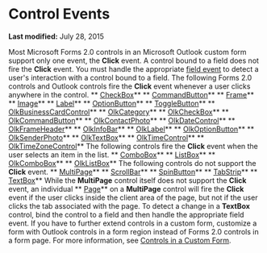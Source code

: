 
# Control Events

 **Last modified:** July 28, 2015


Most Microsoft Forms 2.0 controls in an Microsoft Outlook custom form support only one event, the  **Click** event.
A control bound to a field does not fire the  **Click** event. You must handle the appropriate [field event](05b13be0-c964-26a7-995a-7a74629026f3.md) to detect a user's interaction with a control bound to a field.
The following Forms 2.0 controls and Outlook controls fire the  **Click** event whenever a user clicks anywhere in the control.
 ** [CheckBox](1834855b-f96c-aaa1-24ce-81d1e4e4e1db.md)**
 ** [CommandButton](bb2bcfaa-e7a5-cedc-2ed7-bcc17a4d8fb6.md)**
 ** [Frame](5fb494d3-8e00-852a-c361-0e99358b1ce8.md)**
 ** [Image](d2bcc281-6af0-5bbf-fa7f-ac581dbcf5dc.md)**
 ** [Label](546cc9e1-90e9-3b29-88ac-02fcc75f8f29.md)**
 ** [OptionButton](8009dd64-44b5-3b66-e8d4-e3535e014396.md)**
 ** [ToggleButton](01ce5640-9f19-3c0e-1aa4-96d87074bf8b.md)**
 ** [OlkBusinessCardControl](9a2de42b-7a43-3fd9-7fcc-93fc1508ce0f.md)**
 ** [OlkCategory](f635c0c8-e562-02a2-2a76-25caaee623c0.md)**
 ** [OlkCheckBox](79460205-a604-7011-a9b3-14e651807f09.md)**
 ** [OlkCommandButton](bb150211-d50a-130b-91f0-1129dba8f378.md)**
 ** [OlkContactPhoto](eea9a5d0-c208-dbf9-39e1-93614fb98d1e.md)**
 ** [OlkDateControl](bd0c6bbe-c348-c748-41fe-0cf7ecebcc1e.md)**
 ** [OlkFrameHeader](088dd9e4-7210-6465-e337-51cb1bd10172.md)**
 ** [OlkInfoBar](1aec19db-d28b-ef9b-3227-45aa4a296de6.md)**
 ** [OlkLabel](52e5bbb2-4b22-f308-d5d4-1a1eafad2f48.md)**
 ** [OlkOptionButton](a7aab427-a2f0-a153-f558-c13559610c99.md)**
 ** [OlkSenderPhoto](07934c3a-404c-7f99-49a8-540701d31cef.md)**
 ** [OlkTextBox](8c9438bf-e20a-2f70-90ac-097cf09594ca.md)**
 ** [OlkTimeControl](b23f1741-b920-0caf-d4be-9892d8f2ae07.md)**
 ** [OlkTimeZoneControl](2138c4fe-1677-f4f0-1a60-dfac20cc1778.md)**
The following controls fire the  **Click** event when the user selects an item in the list.
 ** [ComboBox](31e7c1de-ee4e-b3d9-4579-7fc6b215bad3.md)**
 ** [ListBox](f56ba480-f8fe-6d12-265e-3b0a9838af97.md)**
 ** [OlkComboBox](8d5e2f25-2962-af28-2523-b7b82473ea0a.md)**
 ** [OlkListBox](373d2a00-97e5-2ed3-f15f-577d97b32334.md)**
The following controls do not support the  **Click** event.
 ** [MultiPage](ac0fa233-81fe-8a34-4113-6907c6d8f7e2.md)**
 ** [ScrollBar](9e0a0f3d-fb04-2180-3beb-306b09c10c01.md)**
 ** [SpinButton](3221b356-1e68-9e14-48ab-4a30c38aa685.md)**
 ** [TabStrip](643c896a-2304-42f3-f5e9-0feee6d22364.md)**
 ** [TextBox](4a0e4a3d-beca-9f94-7e27-469c4bafe250.md)**
While the  **MultiPage** control itself does not support the **Click** event, an individual ** [Page](836941c3-c768-151a-65a5-41c71493033a.md)** on a **MultiPage** control will fire the **Click** event if the user clicks inside the client area of the page, but not if the user clicks the tab associated with the page.
To detect a change in a  **TextBox** control, bind the control to a field and then handle the appropriate field event.
If you have to further extend controls in a custom form, customize a form with Outlook controls in a form region instead of Forms 2.0 controls in a form page. For more information, see  [Controls in a Custom Form](fcba1b34-c526-5d01-8644-cb8852bd2348.md).
